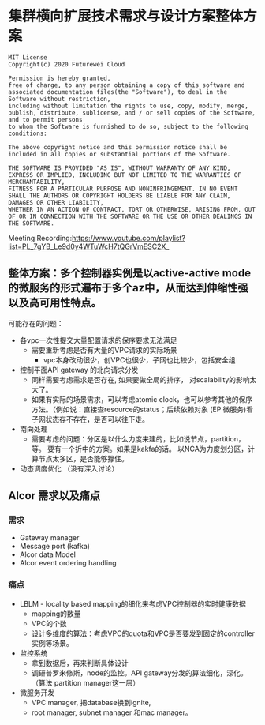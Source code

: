 # 集群横向扩展技术需求与设计方案整体方案
 
    MIT License
    Copyright(c) 2020 Futurewei Cloud

    Permission is hereby granted,
    free of charge, to any person obtaining a copy of this software and associated documentation files(the "Software"), to deal in the Software without restriction,
    including without limitation the rights to use, copy, modify, merge, publish, distribute, sublicense, and / or sell copies of the Software, and to permit persons
    to whom the Software is furnished to do so, subject to the following conditions:

    The above copyright notice and this permission notice shall be included in all copies or substantial portions of the Software.

    THE SOFTWARE IS PROVIDED "AS IS", WITHOUT WARRANTY OF ANY KIND, EXPRESS OR IMPLIED, INCLUDING BUT NOT LIMITED TO THE WARRANTIES OF MERCHANTABILITY,
    FITNESS FOR A PARTICULAR PURPOSE AND NONINFRINGEMENT. IN NO EVENT SHALL THE AUTHORS OR COPYRIGHT HOLDERS BE LIABLE FOR ANY CLAIM, DAMAGES OR OTHER LIABILITY,
    WHETHER IN AN ACTION OF CONTRACT, TORT OR OTHERWISE, ARISING FROM, OUT OF OR IN CONNECTION WITH THE SOFTWARE OR THE USE OR OTHER DEALINGS IN THE SOFTWARE.

Meeting Recording:https://www.youtube.com/playlist?list=PL_7gYB_Le9d0y4WTuWcH7tQGrVmESC2X_
 
## 整体方案：多个控制器实例是以active-active mode 的微服务的形式遍布于多个az中，从而达到伸缩性强以及高可用性特点。

可能存在的问题：

* 各vpc一次性提交大量配置请求的保序要求无法满足
  * 需要重新考虑是否有大量的VPC请求的实际场景
      * vpc本身改动很少，创VPC也很少，子网也比较少，包括安全组
* 控制平面API gateway 的北向请求分发
  * 同样需要考虑需求是否存在, 如果要做全局的排序， 对scalability的影响太大了。
  * 如果有实际的场景需求，可以考虑atomic clock，也可以参考其他的保序方法。（例如说：直接查resource的status；后续依赖对象 (EP 微服务)看子网状态存不存在，是否可以往下走。
* 南向处理
  * 需要考虑的问题：分区是以什么力度来建的，比如说节点，partition，等。 要有一个折中的方案。如果是kakfa的话。 以NCA为力度划分区，计算节点太多区，是否能够撑住。
* 动态调度优化 （没有深入讨论）
 
## Alcor 需求以及痛点
 
### 需求
* Gateway manager
* Message port (kafka)
* Alcor data Model
* Alcor event ordering handling
 
### 痛点
* LBLM - locality based mapping的细化来考虑VPC控制器的实时健康数据
  * mapping的数量
  * VPC的个数
  * 设计多维度的算法：考虑VPC的quota和VPC是否要发到固定的controller 实例等场景。
* 监控系统
  * 拿到数据后，再来判断具体设计
  * 调研普罗米修斯，node的监控。API gateway分发的算法细化，深化。（算法 partition manager这一层）
* 微服务开发
  * VPC manager, 把database换到ignite,
  * root manager, subnet manager 和mac manager。